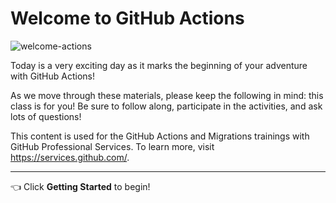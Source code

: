 # Welcome to GitHub Actions

![welcome-actions](https://user-images.githubusercontent.com/6351798/82074464-074e7880-9698-11ea-84e2-200e49485f5c.png)


Today is a very exciting day as it marks the beginning of your adventure with GitHub Actions!

As we move through these materials, please keep the following in mind: this class is for you! Be sure to follow along, participate in the activities, and ask lots of questions!

This content is used for the GitHub Actions and Migrations trainings with GitHub Professional Services. To learn more, visit https://services.github.com/.

---

👈 Click **Getting Started** to begin!
